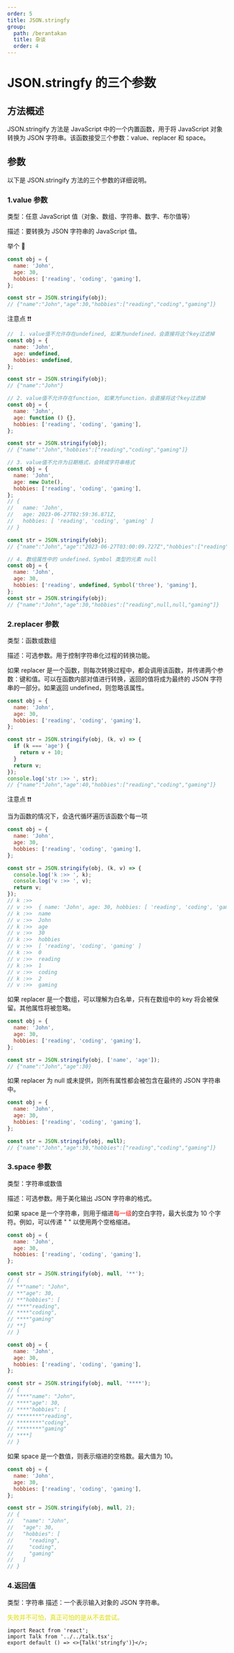 ```yaml
---
order: 5
title: JSON.stringfy
group:
  path: /berantakan
  title: 杂谈
  order: 4
---
```


# JSON.stringfy 的三个参数

## 方法概述

JSON.stringify 方法是 JavaScript 中的一个内置函数，用于将 JavaScript 对象转换为 JSON 字符串。该函数接受三个参数：value、replacer 和 space。

## 参数

以下是 JSON.stringify 方法的三个参数的详细说明。

### 1.value 参数

类型：任意 JavaScript 值（对象、数组、字符串、数字、布尔值等）

描述：要转换为 JSON 字符串的 JavaScript 值。

举个 🌰

```js
const obj = {
  name: 'John',
  age: 30,
  hobbies: ['reading', 'coding', 'gaming'],
};

const str = JSON.stringify(obj);
// {"name":"John","age":30,"hobbies":["reading","coding","gaming"]}
```

注意点 ❗️❗️

```js
//  1. value值不允许存在undefined, 如果为undefined，会直接将这个key过滤掉
const obj = {
  name: 'John',
  age: undefined,
  hobbies: undefined,
};

const str = JSON.stringify(obj);
// {"name":"John"}

// 2. value值不允许存在function, 如果为function，会直接将这个key过滤掉
const obj = {
  name: 'John',
  age: function () {},
  hobbies: ['reading', 'coding', 'gaming'],
};

const str = JSON.stringify(obj);
// {"name":"John","hobbies":["reading","coding","gaming"]}

// 3. value值不允许为日期格式，会转成字符串格式
const obj = {
  name: 'John',
  age: new Date(),
  hobbies: ['reading', 'coding', 'gaming'],
};
// {
//   name: 'John',
//   age: 2023-06-27T02:59:36.871Z,
//   hobbies: [ 'reading', 'coding', 'gaming' ]
// }

const str = JSON.stringify(obj);
// {"name":"John","age":"2023-06-27T03:00:09.727Z","hobbies":["reading","coding","gaming"]}

// 4. 数组属性中的 undefined、Symbol 类型的元素 null
const obj = {
  name: 'John',
  age: 30,
  hobbies: ['reading', undefined, Symbol('three'), 'gaming'],
};
const str = JSON.stringify(obj);
// {"name":"John","age":30,"hobbies":["reading",null,null,"gaming"]}
```

### 2.replacer 参数

类型：函数或数组

描述：可选参数。用于控制字符串化过程的转换功能。

如果 replacer 是一个函数，则每次转换过程中，都会调用该函数，并传递两个参数：键和值。可以在函数内部对值进行转换，返回的值将成为最终的 JSON 字符串的一部分。如果返回 undefined，则忽略该属性。

```js
const obj = {
  name: 'John',
  age: 30,
  hobbies: ['reading', 'coding', 'gaming'],
};

const str = JSON.stringify(obj, (k, v) => {
  if (k === 'age') {
    return v + 10;
  }
  return v;
});
console.log('str :>> ', str);
// {"name":"John","age":40,"hobbies":["reading","coding","gaming"]}
```

注意点 ❗️❗️

当为函数的情况下，会迭代循环遍历该函数个每一项

```js
const obj = {
  name: 'John',
  age: 30,
  hobbies: ['reading', 'coding', 'gaming'],
};

const str = JSON.stringify(obj, (k, v) => {
  console.log('k :>> ', k);
  console.log('v :>> ', v);
  return v;
});
// k :>>
// v :>>  { name: 'John', age: 30, hobbies: [ 'reading', 'coding', 'gaming' ] }
// k :>>  name
// v :>>  John
// k :>>  age
// v :>>  30
// k :>>  hobbies
// v :>>  [ 'reading', 'coding', 'gaming' ]
// k :>>  0
// v :>>  reading
// k :>>  1
// v :>>  coding
// k :>>  2
// v :>>  gaming
```

如果 replacer 是一个数组，可以理解为白名单，只有在数组中的 key 将会被保留。其他属性将被忽略。

```js
const obj = {
  name: 'John',
  age: 30,
  hobbies: ['reading', 'coding', 'gaming'],
};

const str = JSON.stringify(obj, ['name', 'age']);
// {"name":"John","age":30}
```

如果 replacer 为 null 或未提供，则所有属性都会被包含在最终的 JSON 字符串中。

```js
const obj = {
  name: 'John',
  age: 30,
  hobbies: ['reading', 'coding', 'gaming'],
};

const str = JSON.stringify(obj, null);
// {"name":"John","age":30,"hobbies":["reading","coding","gaming"]}
```

### 3.space 参数

类型：字符串或数值

描述：可选参数。用于美化输出 JSON 字符串的格式。

如果 space 是一个字符串，则用于缩进<font color="red">每一级</font>的空白字符，最大长度为 10 个字符。例如，可以传递 " " 以使用两个空格缩进。

```js
const obj = {
  name: 'John',
  age: 30,
  hobbies: ['reading', 'coding', 'gaming'],
};

const str = JSON.stringify(obj, null, '**');
// {
// **"name": "John",
// **"age": 30,
// **"hobbies": [
// ****"reading",
// ****"coding",
// ****"gaming"
// **]
// }

const obj = {
  name: 'John',
  age: 30,
  hobbies: ['reading', 'coding', 'gaming'],
};

const str = JSON.stringify(obj, null, '****');
// {
// ****"name": "John",
// ****"age": 30,
// ****"hobbies": [
// ********"reading",
// ********"coding",
// ********"gaming"
// ****]
// }
```

如果 space 是一个数值，则表示缩进的空格数。最大值为 10。

```js
const obj = {
  name: 'John',
  age: 30,
  hobbies: ['reading', 'coding', 'gaming'],
};

const str = JSON.stringify(obj, null, 2);
// {
//   "name": "John",
//   "age": 30,
//   "hobbies": [
//     "reading",
//     "coding",
//     "gaming"
//   ]
// }
```

### 4.返回值

类型：字符串
描述：一个表示输入对象的 JSON 字符串。

<font color="#dddd00">失败并不可怕，真正可怕的是从不去尝试。</font>

<!-- git talk -->

```tsx
import React from 'react';
import Talk from '../../talk.tsx';
export default () => <>{Talk('stringfy')}</>;
```
